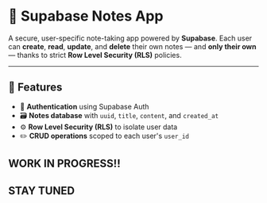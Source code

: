 # 📝 Supabase Notes App

A secure, user-specific note-taking app powered by **Supabase**.
Each user can **create**, **read**, **update**, and **delete** their own notes —
and **only their own** — thanks to strict **Row Level Security (RLS)** policies.

---

## 🚀 Features

-   🔐 **Authentication** using Supabase Auth
-   🗃️ **Notes database** with `uuid`, `title`, `content`, and `created_at`
-   ⚙️ **Row Level Security (RLS)** to isolate user data
-   ✏️ **CRUD operations** scoped to each user's `user_id`

## WORK IN PROGRESS!!
STAY TUNED
---
